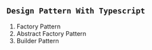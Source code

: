 ## `Design Pattern With Typescript`

1. Factory Pattern
2. Abstract Factory Pattern
3. Builder Pattern